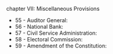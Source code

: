 chapter VII: Miscellaneous Provisions

<ul>
			<li>55 - Auditor General: <ul>
			</ul></li>			<li>56 - National Bank: <ul>
			</ul></li>			<li>57 - Civil Service Administration: <ul>
			</ul></li>			<li>58 - Electoral Commission: <ul>
			</ul></li>			<li>59 - Amendment of the Constitution: <ul>
			</ul></li></ul>